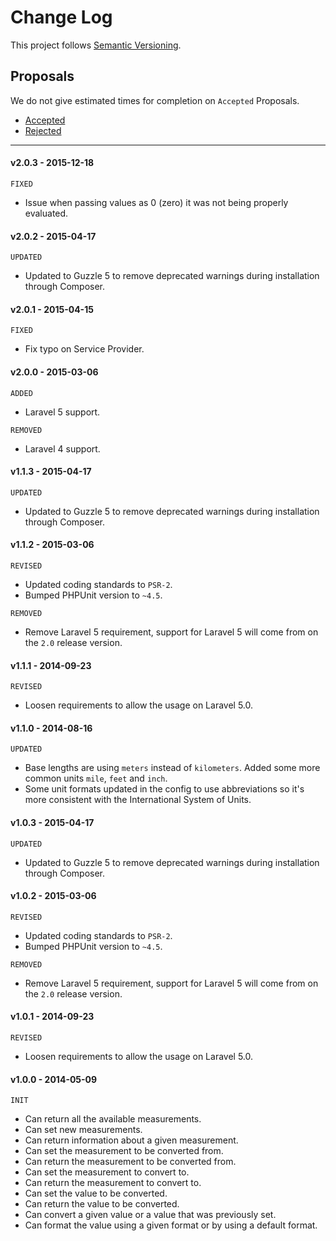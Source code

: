 # Change Log

This project follows [Semantic Versioning](CONTRIBUTING.md).

## Proposals

We do not give estimated times for completion on `Accepted` Proposals.

- [Accepted](https://github.com/cartalyst/converter/labels/Accepted)
- [Rejected](https://github.com/cartalyst/converter/labels/Rejected)

---

#### v2.0.3 - 2015-12-18

`FIXED`

- Issue when passing values as 0 (zero) it was not being properly evaluated.

#### v2.0.2 - 2015-04-17

`UPDATED`

- Updated to Guzzle 5 to remove deprecated warnings during installation through Composer.

#### v2.0.1 - 2015-04-15

`FIXED`

- Fix typo on Service Provider.

#### v2.0.0 - 2015-03-06

`ADDED`

- Laravel 5 support.

`REMOVED`

- Laravel 4 support.

#### v1.1.3 - 2015-04-17

`UPDATED`

- Updated to Guzzle 5 to remove deprecated warnings during installation through Composer.

#### v1.1.2 - 2015-03-06

`REVISED`

- Updated coding standards to `PSR-2`.
- Bumped PHPUnit version to `~4.5`.

`REMOVED`

- Remove Laravel 5 requirement, support for Laravel 5 will come from on the `2.0` release version.

#### v1.1.1 - 2014-09-23

`REVISED`

- Loosen requirements to allow the usage on Laravel 5.0.

#### v1.1.0 - 2014-08-16

`UPDATED`

- Base lengths are using `meters` instead of `kilometers`.
 Added some more common units `mile`, `feet` and `inch`.
- Some unit formats updated in the config to use abbreviations so it's more consistent with the International System of Units.

#### v1.0.3 - 2015-04-17

`UPDATED`

- Updated to Guzzle 5 to remove deprecated warnings during installation through Composer.

#### v1.0.2 - 2015-03-06

`REVISED`

- Updated coding standards to `PSR-2`.
- Bumped PHPUnit version to `~4.5`.

`REMOVED`

- Remove Laravel 5 requirement, support for Laravel 5 will come from on the `2.0` release version.

#### v1.0.1 - 2014-09-23

`REVISED`

- Loosen requirements to allow the usage on Laravel 5.0.

#### v1.0.0 - 2014-05-09

`INIT`

- Can return all the available measurements.
- Can set new measurements.
- Can return information about a given measurement.
- Can set the measurement to be converted from.
- Can return the measurement to be converted from.
- Can set the measurement to convert to.
- Can return the measurement to convert to.
- Can set the value to be converted.
- Can return the value to be converted.
- Can convert a given value or a value that was previously set.
- Can format the value using a given format or by using a default format.

